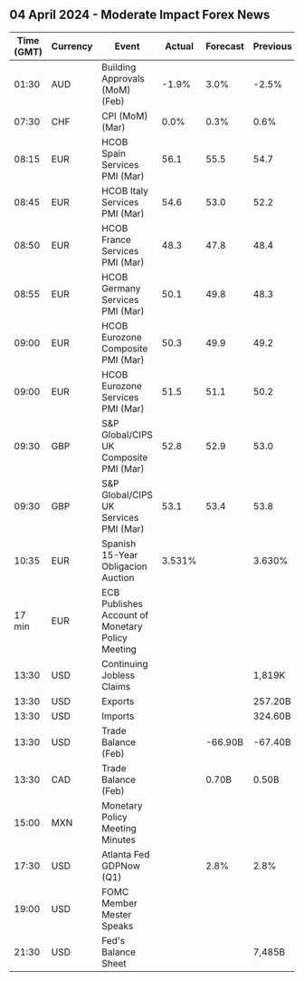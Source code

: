 ## 04 April 2024 - Moderate Impact Forex News

| Time (GMT) | Currency | Event | Actual | Forecast | Previous |
|------|----------|-------|--------|----------|----------|
| 01:30 | AUD | Building Approvals (MoM) (Feb) | -1.9% | 3.0% | -2.5% |
| 07:30 | CHF | CPI (MoM) (Mar) | 0.0% | 0.3% | 0.6% |
| 08:15 | EUR | HCOB Spain Services PMI (Mar) | 56.1 | 55.5 | 54.7 |
| 08:45 | EUR | HCOB Italy Services PMI (Mar) | 54.6 | 53.0 | 52.2 |
| 08:50 | EUR | HCOB France Services PMI (Mar) | 48.3 | 47.8 | 48.4 |
| 08:55 | EUR | HCOB Germany Services PMI (Mar) | 50.1 | 49.8 | 48.3 |
| 09:00 | EUR | HCOB Eurozone Composite PMI (Mar) | 50.3 | 49.9 | 49.2 |
| 09:00 | EUR | HCOB Eurozone Services PMI (Mar) | 51.5 | 51.1 | 50.2 |
| 09:30 | GBP | S&P Global/CIPS UK Composite PMI (Mar) | 52.8 | 52.9 | 53.0 |
| 09:30 | GBP | S&P Global/CIPS UK Services PMI (Mar) | 53.1 | 53.4 | 53.8 |
| 10:35 | EUR | Spanish 15-Year Obligacion Auction | 3.531% |  | 3.630% |
| 17 min | EUR | ECB Publishes Account of Monetary Policy Meeting |  |  |  |
| 13:30 | USD | Continuing Jobless Claims |  |  | 1,819K |
| 13:30 | USD | Exports |  |  | 257.20B |
| 13:30 | USD | Imports |  |  | 324.60B |
| 13:30 | USD | Trade Balance (Feb) |  | -66.90B | -67.40B |
| 13:30 | CAD | Trade Balance (Feb) |  | 0.70B | 0.50B |
| 15:00 | MXN | Monetary Policy Meeting Minutes |  |  |  |
| 17:30 | USD | Atlanta Fed GDPNow (Q1) |  | 2.8% | 2.8% |
| 19:00 | USD | FOMC Member Mester Speaks |  |  |  |
| 21:30 | USD | Fed's Balance Sheet |  |  | 7,485B |
